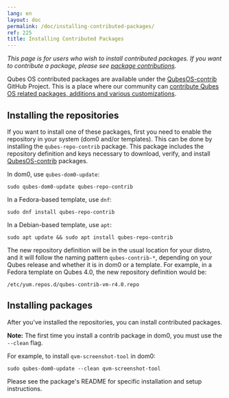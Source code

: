 ```yaml
---
lang: en
layout: doc
permalink: /doc/installing-contributed-packages/
ref: 225
title: Installing Contributed Packages
---
```



_This page is for users who wish to install contributed packages.
If you want to contribute a package, please see [package contributions](/doc/package-contributions/)._

Qubes OS contributed packages are available under the [QubesOS-contrib](https://github.com/QubesOS-contrib/) GitHub Project.
This is a place where our community can [contribute Qubes OS related packages, additions and various customizations](/doc/package-contributions/).

## Installing the repositories

If you want to install one of these packages, first you need to enable the repository in your system (dom0 and/or templates). This can be done by installing the `qubes-repo-contrib` package. This package includes the repository definition and keys necessary to download, verify, and install [QubesOS-contrib](https://github.com/QubesOS-contrib/) packages.

In dom0, use `qubes-dom0-update`:

```bash_session
sudo qubes-dom0-update qubes-repo-contrib
```

In a Fedora-based template, use `dnf`:

```bash_session
sudo dnf install qubes-repo-contrib
```

In a Debian-based template, use `apt`:

```bash_session
sudo apt update && sudo apt install qubes-repo-contrib
```

The new repository definition will be in the usual location for your distro, and it will follow the naming pattern `qubes-contrib-*`, depending on your Qubes release and whether it is in dom0 or a template.
For example, in a Fedora template on Qubes 4.0, the new repository definition would be:

```
/etc/yum.repos.d/qubes-contrib-vm-r4.0.repo
```

## Installing packages

After you've installed the repositories, you can install contributed packages.

**Note:** The first time you install a contrib package in dom0, you must use the `--clean` flag.

For example, to install `qvm-screenshot-tool` in dom0:

```bash_session
sudo qubes-dom0-update --clean qvm-screenshot-tool
```

Please see the package's README for specific installation and setup instructions.

